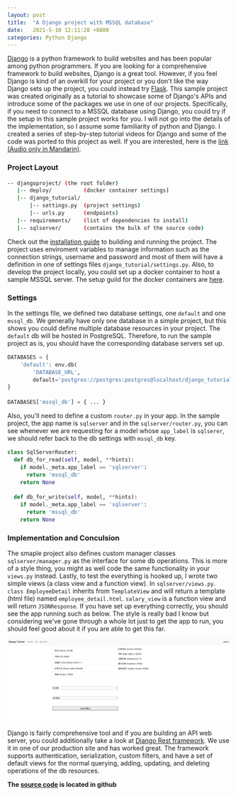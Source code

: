 ```yaml
---
layout: post
title:  "A Django project with MSSQL database"
date:   2021-5-10 12:11:28 +0800
categories: Python Django
---
```


[Django](https://www.djangoproject.com/) is a python framework to build websites and has been popular among python programmers. If you are looking for a comprehensive framework to build websites, Django is a great tool. However, if you feel Django is kind of an overkill for your project or you don't like the way Django sets up the project, you could instead try [Flask](https://flask.palletsprojects.com/en/2.2.x/). This sample project was created originally as a tutorial to showcase some of Django's APIs and introduce some of the packages we use in one of our projects. Specifically, if you need to connect to a MSSQL database using Django, you could try if the setup in this sample project works for you. I will not go into the details of the implementation, so I assume some familiarity of python and Django. I created a series of step-by-step tutorial videos for Django and some of the code was ported to this project as well. If you are interested, here is the [link (Audio only in Mandarin)](https://www.youtube.com/watch?v=-_0OytPzTo4&list=PLOAhunPTyNdlb2G5VU19Rqj6Qx_rCRYHf&index=15&t=2s).

### Project Layout

```bash
-- djangoproject/ (the root folder)
   |-- deploy/          (docker container settings)
   |-- django_tutorial/ 
       |-- settings.py  (project settings)
       |-- urls.py      (endpoints)
   |-- requirements/    (list of dependencies to install)
   |-- sqlserver/       (contains the bulk of the source code)
```

Check out the [installation guide](https://github.com/mikeliaohm/django-tutorial) to building and running the project. The project uses enviroment variables to manage information such as the connection strings, username and password and most of them will have a definition in one of settings files `django_tutorial/settings.py`. Also, to develop the project locally, you could set up a docker container to host a sample MSSQL server. The setup guild for the docker containers are [here](https://github.com/mikeliaohm/django-tutorial/blob/main/DOCKER.md). 

### Settings

In the settings file, we defined two database settings, one `default` and one `mssql_db`. We generally have only one database in a simple project, but this shows you could define multiple database resources in your project. The `default` db will be hosted in PostgreSQL. Therefore, to run the sample project as is, you should have the corresponding database servers set up.

```python
DATABASES = {
    'default': env.db(
        'DATABASE_URL', 
        default='postgres://postgres:postgres@localhost/django_tutorial'), 
}

DATABASES['mssql_db'] = { ... }
```

Also, you'll need to define a custom `router.py` in your app. In the sample project, the app name is `sqlserver` and in the `sqlserver/router.py`, you can see whenever we are requesting for a model whose `app_label` is `sqlserer`, we should refer back to the db settings with `mssql_db` key.

```python
class SqlServerRouter:
  def db_for_read(self, model, **hints):
    if model._meta.app_label == 'sqlserver':
      return 'mssql_db'
    return None

  def db_for_write(self, model, **hints):
    if model._meta.app_label == 'sqlserver':
      return 'mssql_db'
    return None
```

### Implementation and Conculsion

The smaple project also defines custom manager classes `sqlserver/manager.py` as the interface for some db operations. This is more of a style thing, you might as well code the same functionality in your `views.py` instead. Lastly, to test the everything is hooked up, I wrote two simple views (a class view and a function view). In `sqlserver/views.py`. `class EmployeeDetail` inherits from `TemplateView` and will return a template (html file) named `employee_detail.html`. `salary_view` is a function view and will return `JSONResponse`. If you have set up everything correctly, you should see the app running such as below. The style is really bad I know but considering we've gone through a whole lot just to get the app to run, you should feel good about it if you are able to get this far.

![image2](/assets/images/django/up-and-running.png)

Django is fairly comprehensive tool and if you are building an API web server, you could additionally take a look at [Django Rest framework](https://www.django-rest-framework.org/). We use it in one of our production site and has worked great. The framework supports authentication, serialization, custom filters, and have a set of default views for the normal querying, adding, updating, and deleting operations of the db resources.

**The [source code](https://github.com/mikeliaohm/django-tutorial) is located in github**
